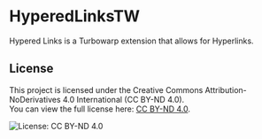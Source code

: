 # HyperedLinksTW
Hypered Links is a Turbowarp extension that allows for Hyperlinks.

## License
This project is licensed under the Creative Commons Attribution-NoDerivatives 4.0 International (CC BY-ND 4.0).  
You can view the full license here: [CC BY-ND 4.0](https://creativecommons.org/licenses/by-nd/4.0/).

![License: CC BY-ND 4.0](https://img.shields.io/badge/License-CC%20BY--ND%204.0-lightgrey.svg)
